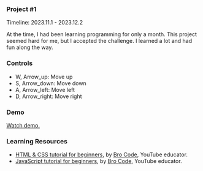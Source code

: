 ### Project #1
Timeline: 2023.11.1 - 2023.12.2

At the time, I had been learning programming for only a month. This project seemed hard for me, but I accepted the challenge. I learned a lot and had fun along the way.

### Controls
- W, Arrow_up: Move up
- S, Arrow_down: Move down
- A, Arrow_left: Move left
- D, Arrow_right: Move right

### Demo

[Watch demo.](https://www.youtube.com/watch?v=ky2wgswbppk&list=PL89DIGhKnD8BHLuJ1wt3WMA1_j2vIuyH3)

### Learning Resources
- [HTML & CSS tutorial for beginners](https://www.youtube.com/watch?v=2oCN2q1x3c4&list=PLZPZq0r_RZOOxqHgOzPyCzIl4AJjXbCYt), by [Bro Code](https://www.youtube.com/@BroCodez), YouTube educator.
- [JavaScript tutorial for beginners](https://www.youtube.com/watch?v=STEfmxQjO2Q&list=PLZPZq0r_RZOMRMjHB_IEBjOW_ufr00yG1&index=1), by [Bro Code](https://www.youtube.com/@BroCodez), YouTube educator.
